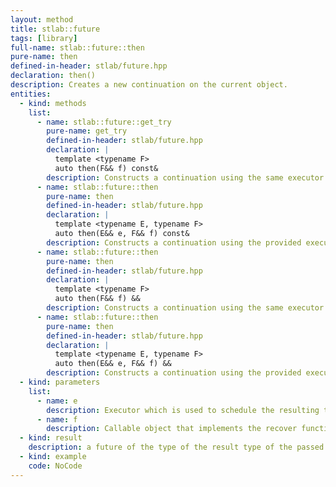 ```yaml
---
layout: method
title: stlab::future
tags: [library]
full-name: stlab::future::then
pure-name: then
defined-in-header: stlab/future.hpp 
declaration: then()
description: Creates a new continuation on the current object.
entities:
  - kind: methods
    list:
      - name: stlab::future::get_try
        pure-name: get_try
        defined-in-header: stlab/future.hpp 
        declaration: |
          template <typename F> 
          auto then(F&& f) const&
        description: Constructs a continuation using the same executor as this.
      - name: stlab::future::then
        pure-name: then
        defined-in-header: stlab/future.hpp 
        declaration: |
          template <typename E, typename F> 
          auto then(E&& e, F&& f) const&
        description: Constructs a continuation using the provided executor.
      - name: stlab::future::then
        pure-name: then
        defined-in-header: stlab/future.hpp 
        declaration: |
          template <typename F>
          auto then(F&& f) &&
        description: Constructs a continuation using the same executor as this.
      - name: stlab::future::then
        pure-name: then
        defined-in-header: stlab/future.hpp 
        declaration: |
          template <typename E, typename F>
          auto then(E&& e, F&& f) &&
        description: Constructs a continuation using the provided executor.
  - kind: parameters
    list:
      - name: e
        description: Executor which is used to schedule the resulting task
      - name: f
        description: Callable object that implements the recover function. Its parameter must be of type of this future instance.
  - kind: result
    description: a future of the type of the result type of the passed function object.
  - kind: example
    code: NoCode
---
```

